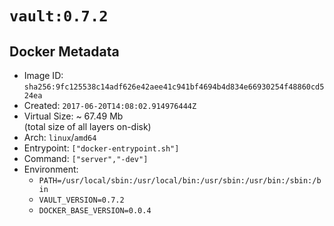 # `vault:0.7.2`

## Docker Metadata

- Image ID: `sha256:9fc125538c14adf626e42aee41c941bf4694b4d834e66930254f48860cd524ea`
- Created: `2017-06-20T14:08:02.914976444Z`
- Virtual Size: ~ 67.49 Mb  
  (total size of all layers on-disk)
- Arch: `linux`/`amd64`
- Entrypoint: `["docker-entrypoint.sh"]`
- Command: `["server","-dev"]`
- Environment:
  - `PATH=/usr/local/sbin:/usr/local/bin:/usr/sbin:/usr/bin:/sbin:/bin`
  - `VAULT_VERSION=0.7.2`
  - `DOCKER_BASE_VERSION=0.0.4`
